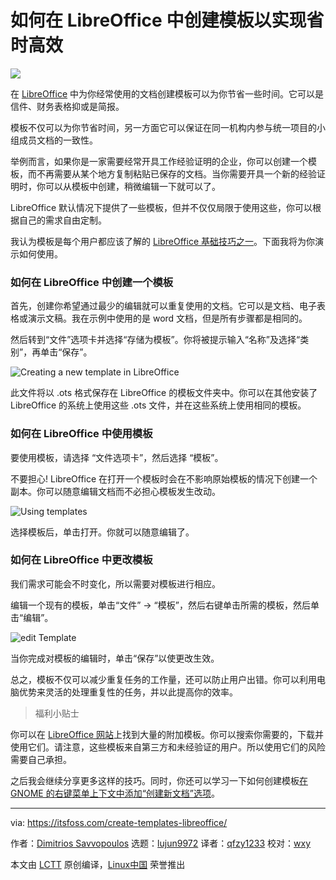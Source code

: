 [#]: collector: (lujun9972)
[#]: translator: (qfzy1233)
[#]: reviewer: (wxy)
[#]: publisher: (wxy)
[#]: url: (https://linux.cn/article-12118-1.html)
[#]: subject: (How to Create Templates in LibreOffice to Save Time and Increase Productivity)
[#]: via: (https://itsfoss.com/create-templates-libreoffice/)
[#]: author: (Dimitrios Savvopoulos https://itsfoss.com/author/dimitrios/)

如何在 LibreOffice 中创建模板以实现省时高效
======

![](https://img.linux.net.cn/data/attachment/album/202004/16/214314y17oww0ymfylyn1m.jpg)

在 [LibreOffice][1] 中为你经常使用的文档创建模板可以为你节省一些时间。它可以是信件、财务表格抑或是简报。

模板不仅可以为你节省时间，另一方面它可以保证在同一机构内参与统一项目的小组成员文档的一致性。

举例而言，如果你是一家需要经常开具工作经验证明的企业，你可以创建一个模板，而不再需要从某个地方复制粘贴已保存的文档。当你需要开具一个新的经验证明时，你可以从模板中创建，稍微编辑一下就可以了。

LibreOffice 默认情况下提供了一些模板，但并不仅仅局限于使用这些，你可以根据自己的需求自由定制。

我认为模板是每个用户都应该了解的 [LibreOffice 基础技巧之一][2]。下面我将为你演示如何使用。 

### 如何在 LibreOffice 中创建一个模板

首先，创建你希望通过最少的编辑就可以重复使用的文档。它可以是文档、电子表格或演示文稿。我在示例中使用的是 word 文档，但是所有步骤都是相同的。

然后转到“文件”选项卡并选择“存储为模板”。你将被提示输入“名称”及选择“类别”，再单击“保存”。

![Creating a new template in LibreOffice][3]

此文件将以 .ots 格式保存在 LibreOffice 的模板文件夹中。你可以在其他安装了 LibreOffice 的系统上使用这些 .ots 文件，并在这些系统上使用相同的模板。

### 如何在 LibreOffice 中使用模板

要使用模板，请选择 “文件选项卡”，然后选择 “模板”。

不要担心! LibreOffice 在打开一个模板时会在不影响原始模板的情况下创建一个副本。你可以随意编辑文档而不必担心模板发生改动。

![Using templates][4]

选择模板后，单击打开。你就可以随意编辑了。

### 如何在 LibreOffice 中更改模板

我们需求可能会不时变化，所以需要对模板进行相应。

编辑一个现有的模板，单击“文件” -> “模板”，然后右键单击所需的模板，然后单击“编辑”。

![edit Template][5]

当你完成对模板的编辑时，单击“保存”以使更改生效。

总之，模板不仅可以减少重复任务的工作量，还可以防止用户出错。你可以利用电脑优势来灵活的处理重复性的任务，并以此提高你的效率。

> 福利小贴士

你可以在 [LibreOffice 网站][7]上找到大量的附加模板。你可以搜索你需要的，下载并使用它们。请注意，这些模板来自第三方和未经验证的用户。所以使用它们的风险需要自己承担。

之后我会继续分享更多这样的技巧。同时，你还可以学习一下如何创建模板[在 GNOME 的右键菜单上下文中添加“创建新文档”选项][8]。


--------------------------------------------------------------------------------

via: https://itsfoss.com/create-templates-libreoffice/

作者：[Dimitrios Savvopoulos][a]
选题：[lujun9972][b]
译者：[qfzy1233](https://github.com/qfzy1233)
校对：[wxy](https://github.com/wxy)

本文由 [LCTT](https://github.com/LCTT/TranslateProject) 原创编译，[Linux中国](https://linux.cn/) 荣誉推出

[a]: https://itsfoss.com/author/dimitrios/
[b]: https://github.com/lujun9972
[1]: https://www.libreoffice.org/
[2]: https://itsfoss.com/libreoffice-tips/
[3]: https://i2.wp.com/itsfoss.com/wp-content/uploads/2020/04/1.Template-save-as.png?resize=800%2C567&ssl=1
[4]: https://i1.wp.com/itsfoss.com/wp-content/uploads/2020/04/2.Use-a-template.png?ssl=1
[5]: https://i0.wp.com/itsfoss.com/wp-content/uploads/2020/04/3.edit-template.png?ssl=1
[6]: https://i0.wp.com/itsfoss.com/wp-content/uploads/2017/12/LibreOffice-logo.jpeg?fit=800%2C450&ssl=1
[7]: https://extensions.libreoffice.org/templates
[8]: https://itsfoss.com/add-new-document-option/
